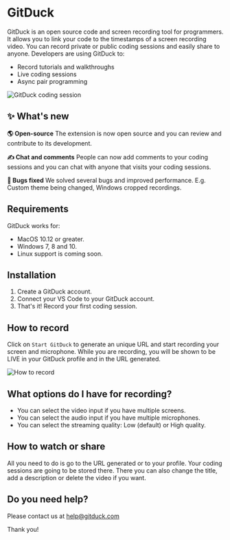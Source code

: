# GitDuck

GitDuck is an open source code and screen recording tool for programmers. It allows you to link your code to the timestamps of a screen recording video. You can record private or public coding sessions and easily share to anyone. Developers are using GitDuck to:

* Record tutorials and walkthroughs
* Live coding sessions
* Async pair programming


![GitDuck coding session](https://storage.googleapis.com/gitduck/img/gitduck-preview-watch.gif)



## ✨ What's new 

**🌎 Open-source**
The extension is now open source and you can review and contribute to its development.

**✍️ Chat and comments**
People can now add comments to your coding sessions and you can chat with anyone that visits your coding sessions. 

**🐛 Bugs fixed**
We solved several bugs and improved performance. E.g. Custom theme being changed, Windows cropped recordings.


## Requirements

GitDuck works for: 
* MacOS 10.12 or greater.
* Windows 7, 8 and 10.
* Linux support is coming soon.



## Installation

1. Create a GitDuck account.
2. Connect your VS Code to your GitDuck account.
3. That's it! Record your first coding session.



## How to record

Click on `Start GitDuck` to generate an unique URL and start recording your screen and microphone. While you are recording, you will be shown to be LIVE in your GitDuck profile and in the URL generated.

![How to record](https://storage.googleapis.com/gitduck/img/gitduck-start.gif)



## What options do I have for recording?

* You can select the video input if you have multiple screens.
* You can select the audio input if you have multiple microphones.
* You can select the streaming quality: Low (default) or High quality.



## How to watch or share

All you need to do is go to the URL generated or to your profile. Your coding sessions are going to be stored there.
There you can also change the title, add a description or delete the video if you want.



## Do you need help?

Please contact us at help@gitduck.com

Thank you!
